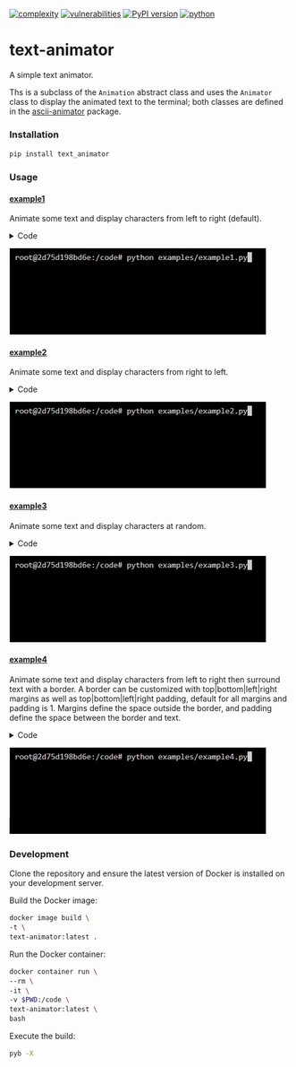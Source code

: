 [![complexity](https://img.shields.io/badge/complexity-A-brightgreen)](https://radon.readthedocs.io/en/latest/api.html#module-radon.complexity)
[![vulnerabilities](https://img.shields.io/badge/vulnerabilities-None-brightgreen)](https://pypi.org/project/bandit/)
[![PyPI version](https://badge.fury.io/py/text-animator.svg)](https://badge.fury.io/py/text-animator)
[![python](https://img.shields.io/badge/python-3.7%20%7C%203.8%20%7C%203.9%20%7C%203.10-teal)](https://www.python.org/downloads/)
# text-animator

A simple text animator.

Ths is a subclass of the `Animation` abstract class and uses the `Animator` class to display the animated text to the terminal; both classes are defined in the [ascii-animator](https://pypi.org/project/ascii-animator/0.1.6/) package. 


### Installation
```bash
pip install text_animator
```

### Usage

#### [example1](https://github.com/soda480/text-animator/blob/main/examples/example1.py)

Animate some text and display characters from left to right (default).

<details><summary>Code</summary>

```Python
from text_animator import TextAnimation
text = """This is the text
    that we want to animate
    let's see how well
    this works ..."""
TextAnimation(text)()
```

</details>

![example1](https://github.com/soda480/text-animator/blob/main/docs/images/example1.gif?raw=true)

#### [example2](https://github.com/soda480/text-animator/blob/main/examples/example2.py)

Animate some text and display characters from right to left.

<details><summary>Code</summary>

```Python
from text_animator import TextAnimation, Effect
text = """This is the text
    that we want to animate
    let's see how well
    this works ..."""
TextAnimation(text, effect=Effect.RIGHT_TO_LEFT)()
```

</details>

![example2](https://github.com/soda480/text-animator/blob/main/docs/images/example2.gif?raw=true)

#### [example3](https://github.com/soda480/text-animator/blob/main/examples/example3.py)

Animate some text and display characters at random.

<details><summary>Code</summary>

```Python
from text_animator import TextAnimation, Effect
text = """This is the text
    that we want to animate
    let's see how well
    this works ..."""
TextAnimation(text, effect=Effect.RANDOM)()
```

</details>

![example3](https://github.com/soda480/text-animator/blob/main/docs/images/example3.gif?raw=true)

#### [example4](https://github.com/soda480/text-animator/blob/main/examples/example4.py)

Animate some text and display characters from left to right then surround text with a border. A border can be customized with top|bottom|left|right margins as well as top|bottom|left|right padding, default for all margins and padding is 1.  Margins define the space outside the border, and padding define the space between the border and text.

<details><summary>Code</summary>

```Python
from text_animator import TextAnimation, Effect, Border
text = """This is the text
    that we want to animate
    let's see how well
    this works ..."""
TextAnimation(text, border=Border(lm=0, tm=0, bm=0, tp=0, bp=0))()
```

</details>

![example4](https://github.com/soda480/text-animator/blob/main/docs/images/example4.gif?raw=true)

### Development

Clone the repository and ensure the latest version of Docker is installed on your development server.

Build the Docker image:
```bash
docker image build \
-t \
text-animator:latest .
```

Run the Docker container:
```bash
docker container run \
--rm \
-it \
-v $PWD:/code \
text-animator:latest \
bash
```

Execute the build:
```sh
pyb -X
```
